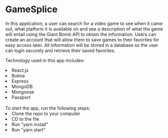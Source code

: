 # GameSplice

In this application, a user can search for a video game to see when it came out, what platform it is available on and see a description of what the game will entail using the Giant Bomb API to obtain the information. Users can create an account that will allow them to save games to their favorites for easy access later. All information will be stored in a database so the user can login securely and retrieve their saved favorites.

Technology used in this app includes:
  <li>React.js</li>
  <li>Bulma</li>
  <li>Express</li>
  <li>MongoDB</li>
  <li>Mongoose</li>
  <li>Passport</li>
<br>
To start the app, run the following steps:
  <li>Clone the repo to your computer</li>
  <li>CD to the file</li>
  <li>Run "yarn install"</li>
  <li>Run "yarn start"</li>
